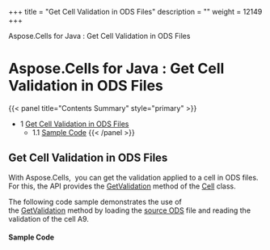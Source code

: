 +++
title = "Get Cell Validation in ODS Files" 
description = "" 
weight = 12149 
+++

Aspose.Cells for Java : Get Cell Validation in ODS Files  

# Aspose.Cells for Java : Get Cell Validation in ODS Files


{{< panel title="Contents Summary" style="primary" >}}
*   1 [Get Cell Validation in ODS Files](#GetCellValidationinODSFiles-GetCellValidationinODSFiles)
    *   1.1 [Sample Code](#GetCellValidationinODSFiles-SampleCode)
{{< /panel >}}
 

## Get Cell Validation in ODS Files

With Aspose.Cells,  you can get the validation applied to a cell in ODS files. For this, the API provides the [GetValidation](https://apireference.aspose.com/java/cells/com.aspose.cells/cell#getValidation()) method of the [Cell](https://apireference.aspose.com/java/cells/com.aspose.cells/Cell) class.

The following code sample demonstrates the use of the [GetValidation](https://apireference.aspose.com/java/cells/com.aspose.cells/cell#getValidation()) method by loading the [source ODS](https://docs.aspose.com/download/attachments/101122972/SampleBook1.ods?version=1&modificationDate=1581098006442&api=v2) file and reading the validation of the cell A9.

#### Sample Code

